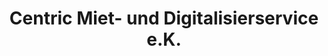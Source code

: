 ---
title: "Centric Miet- und Digitalisierservice e.K."
url: /hamburg/centric-miet-und-digitalisierservice-e-k/
shop: Allgemein
---